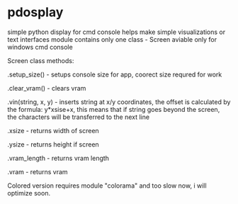 # pdosplay
simple python display for cmd console
helps make simple visualizations or text interfaces
module contains only one class - Screen
aviable only for windows cmd console

Screen class methods:

.setup_size() - setups console size for app, coorect size requred for work

.clear_vram() - clears vram

.vin(string, x, y) - inserts string at x/y coordinates, the offset is calculated 
    by the formula: y*xsise+x, this means that if string goes beyond the screen, the 
    characters will be transferred to the next line
    
.xsize - returns width of screen

.ysize - returns height if screen

.vram_length - returns vram length

.vram - returns vram


Colored version requires module "colorama" and too slow now, i will optimize soon.
